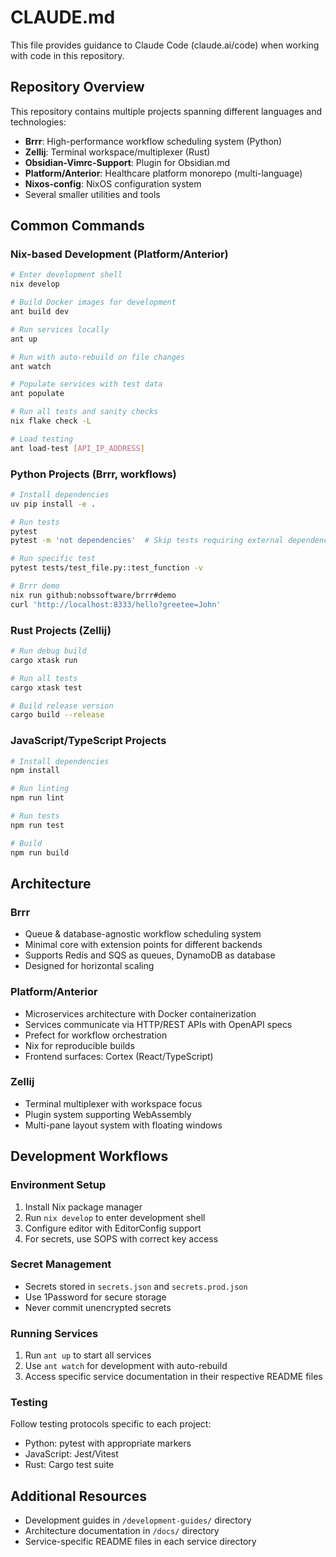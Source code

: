 # CLAUDE.md

This file provides guidance to Claude Code (claude.ai/code) when working with code in this repository.

## Repository Overview

This repository contains multiple projects spanning different languages and technologies:

- **Brrr**: High-performance workflow scheduling system (Python)
- **Zellij**: Terminal workspace/multiplexer (Rust)
- **Obsidian-Vimrc-Support**: Plugin for Obsidian.md
- **Platform/Anterior**: Healthcare platform monorepo (multi-language)
- **Nixos-config**: NixOS configuration system
- Several smaller utilities and tools

## Common Commands

### Nix-based Development (Platform/Anterior)

```bash
# Enter development shell
nix develop

# Build Docker images for development
ant build dev

# Run services locally
ant up

# Run with auto-rebuild on file changes
ant watch

# Populate services with test data
ant populate

# Run all tests and sanity checks
nix flake check -L

# Load testing
ant load-test [API_IP_ADDRESS]
```

### Python Projects (Brrr, workflows)

```bash
# Install dependencies
uv pip install -e .

# Run tests
pytest
pytest -m 'not dependencies'  # Skip tests requiring external dependencies

# Run specific test
pytest tests/test_file.py::test_function -v

# Brrr demo
nix run github:nobssoftware/brrr#demo
curl 'http://localhost:8333/hello?greetee=John'
```

### Rust Projects (Zellij)

```bash
# Run debug build
cargo xtask run

# Run all tests
cargo xtask test

# Build release version
cargo build --release
```

### JavaScript/TypeScript Projects

```bash
# Install dependencies
npm install

# Run linting
npm run lint

# Run tests
npm run test

# Build
npm run build
```

## Architecture

### Brrr

- Queue & database-agnostic workflow scheduling system
- Minimal core with extension points for different backends
- Supports Redis and SQS as queues, DynamoDB as database
- Designed for horizontal scaling

### Platform/Anterior

- Microservices architecture with Docker containerization
- Services communicate via HTTP/REST APIs with OpenAPI specs
- Prefect for workflow orchestration
- Nix for reproducible builds
- Frontend surfaces: Cortex (React/TypeScript)

### Zellij

- Terminal multiplexer with workspace focus
- Plugin system supporting WebAssembly
- Multi-pane layout system with floating windows

## Development Workflows

### Environment Setup

1. Install Nix package manager
2. Run `nix develop` to enter development shell
3. Configure editor with EditorConfig support
4. For secrets, use SOPS with correct key access

### Secret Management

- Secrets stored in `secrets.json` and `secrets.prod.json`
- Use 1Password for secure storage
- Never commit unencrypted secrets

### Running Services

1. Run `ant up` to start all services
2. Use `ant watch` for development with auto-rebuild
3. Access specific service documentation in their respective README files

### Testing

Follow testing protocols specific to each project:
- Python: pytest with appropriate markers
- JavaScript: Jest/Vitest
- Rust: Cargo test suite

## Additional Resources

- Development guides in `/development-guides/` directory
- Architecture documentation in `/docs/` directory
- Service-specific README files in each service directory